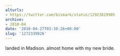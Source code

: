 ```yaml
---
alturls:
- https://twitter.com/bismark/status/12923819905
archive:
- 2010-04
date: '2010-04-27T03:30:26+00:00'
slug: '1272339026'
---
```


landed in Madison. almost home with my new bride.


